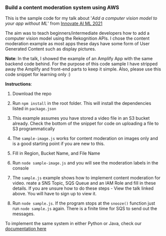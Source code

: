 
### Build a content moderation system using AWS

  

This is the sample code for my talk about '*Add a computer vision model to your app without ML*' from [Innovate AI ML 2021](https://aws.amazon.com/events/aws-innovate/machine-learning/online/emea/?sc_channel=em&sc_campaign=EMEA_FIELD_WEBINAR_innovate-AIML_20210224_7014z000001MJbu&sc_medium=em_&sc_content=REG_t1_field&sc_geo=emea&sc_country=mult&sc_outcome=reg&sc_publisher=aws&trkCampaign=emea21_innovatemlq1&trk=em_emea21_innovatemlq1_sohanm)

  

The aim was to teach beginners/intermediate developers how to add a computer vision model using the Rekognition APIs. I chose the content moderation example as most apps these days have some form of User Generated Content such as display pictures.

  

**Note**: In the talk, I showed the example of an Amplify App with the same backend code behind. For the purpose of this code sample I have stripped away the Amplify and front-end parts to keep it simple. Also, please use this code snippet for learning only :)

  

**Instructions**:

  

1. Download the repo

2. Run `npm install` in the root folder. This will install the dependencies listed in `package.json`

3. This example assumes you have stored a video file in an S3 bucket already. Check the bottom of the snippet for code on uploading a file to S3 programmatically
4. The `sample-image.js`  works for content moderation on images only and is a good starting point if you are new to this. 

5. Fill in Region, Bucket Name, and File Name
6. Run `node sample-image.js` and you will see the moderation labels in the console

7. The `sample.js` example shows how to implement content moderation for video.  reate a SNS Topic, SQS Queue and an IAM Role and fill in these details. If you are unsure how to do these steps - View the talk linked above. You will have to sign up to view it.

8. Run `node sample.js`. If the program stops at the `snooze()` function just run `node sample.js` again. There is a finite time for SQS to send out the messages.

To implement the same system in either Python or Java, check our [documentation here](https://docs.aws.amazon.com/rekognition/latest/dg/procedure-moderate-videos.html)
